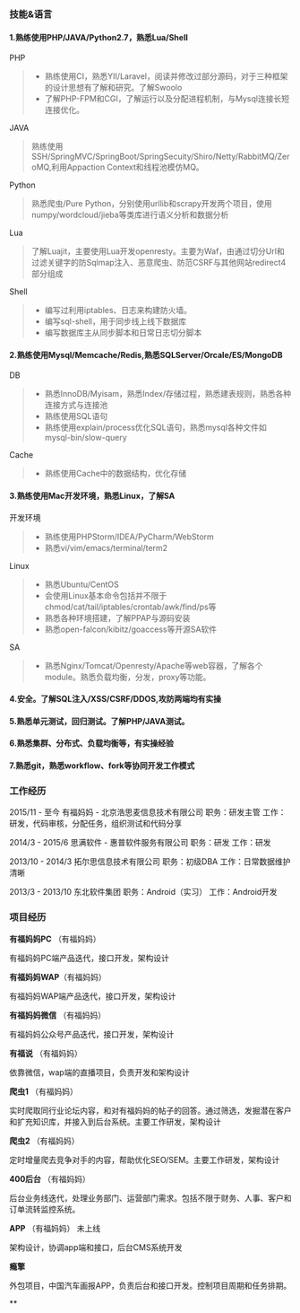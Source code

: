 ### 技能&语言

#### 1.熟练使用PHP/JAVA/Python2.7，熟悉Lua/Shell

PHP
> * 熟练使用CI，熟悉YII/Laravel，阅读并修改过部分源码，对于三种框架的设计思想有了解和研究。了解Swoolo
> * 了解PHP-FPM和CGI，了解运行以及分配进程机制，与Mysql连接长短连接优化。

JAVA
>熟练使用SSH/SpringMVC/SpringBoot/SpringSecuity/Shiro/Netty/RabbitMQ/ZeroMQ,利用Appaction Context和线程池模仿MQ。

Python
>熟悉爬虫/Pure Python，分别使用urllib和scrapy开发两个项目，使用numpy/wordcloud/jieba等类库进行语义分析和数据分析

Lua
>了解Luajit，主要使用Lua开发openresty。主要为Waf，由通过切分Url和过滤关键字的防Sqlmap注入、恶意爬虫、防范CSRF与其他网站redirect4部分组成

Shell
> * 编写过利用iptables、日志来构建防火墙。
> * 编写sql-shell，用于同步线上线下数据库
> * 编写数据库主从同步脚本和日常日志切分脚本

#### 2.熟练使用Mysql/Memcache/Redis,熟悉SQLServer/Orcale/ES/MongoDB

DB
> * 熟悉InnoDB/Myisam，熟悉Index/存储过程，熟悉建表规则，熟悉各种连接方式与连接池
> * 熟练使用SQL语句
> * 熟练使用explain/process优化SQL语句，熟悉mysql各种文件如mysql-bin/slow-query

Cache
> * 熟练使用Cache中的数据结构，优化存储

#### 3.熟练使用Mac开发环境，熟悉Linux，了解SA

开发环境
> * 熟练使用PHPStorm/IDEA/PyCharm/WebStorm
> * 熟悉vi/vim/emacs/terminal/term2

Linux
> * 熟悉Ubuntu/CentOS
> * 会使用Linux基本命令包括并不限于chmod/cat/tail/iptables/crontab/awk/find/ps等
> * 熟悉各种环境搭建，了解PPAP与源码安装
> * 熟悉open-falcon/kibitz/goaccess等开源SA软件

SA
> * 熟悉Nginx/Tomcat/Openresty/Apache等web容器，了解各个module。熟悉负载均衡，分发，proxy等功能。

#### 4.安全。了解SQL注入/XSS/CSRF/DDOS,攻防两端均有实操

#### 5.熟悉单元测试，回归测试。了解PHP/JAVA测试。

#### 6.熟悉集群、分布式、负载均衡等，有实操经验

#### 7.熟悉git，熟悉workflow、fork等协同开发工作模式

### 工作经历

2015/11 - 至今
有福妈妈 - 北京浩思麦信息技术有限公司
职务：研发主管
工作：研发，代码审核，分配任务，组织测试和代码分享


2014/3 - 2015/6
思满软件 - 惠普软件服务有限公司
职务：研发
工作：研发

2013/10 - 2014/3
拓尔思信息技术有限公司
职务：初级DBA
工作：日常数据维护清晰

2013/3 - 2013/10
东北软件集团
职务：Android（实习）
工作：Android开发


### 项目经历

**有福妈妈PC** （有福妈妈）

有福妈妈PC端产品迭代，接口开发，架构设计

**有福妈妈WAP**（有福妈妈）

有福妈妈WAP端产品迭代，接口开发，架构设计

**有福妈妈微信** （有福妈妈）

有福妈妈公众号产品迭代，接口开发，架构设计

**有福说** （有福妈妈）

依靠微信，wap端的直播项目，负责开发和架构设计

**爬虫1** （有福妈妈）

实时爬取同行业论坛内容，和对有福妈妈的帖子的回答。通过筛选，发掘潜在客户和扩充知识库，并接入到后台系统。主要工作研发，架构设计

**爬虫2** （有福妈妈）

定时增量爬去竞争对手的内容，帮助优化SEO/SEM。主要工作研发，架构设计

**400后台** （有福妈妈）

后台业务线迭代，处理业务部门、运营部门需求。包括不限于财务、人事、客户和订单流转监控系统。

**APP** （有福妈妈） 未上线

架构设计，协调app端和接口，后台CMS系统开发


**瘾擎** 

外包项目，中国汽车画报APP，负责后台和接口开发。控制项目周期和任务排期。

**



